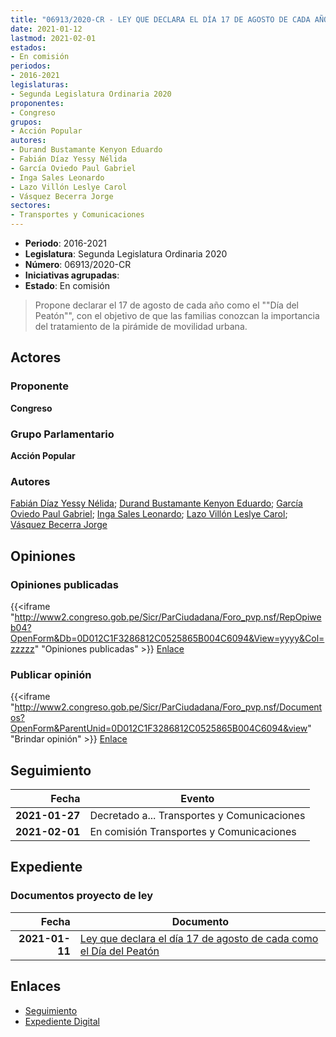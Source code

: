 ```yaml
---
title: "06913/2020-CR - LEY QUE DECLARA EL DÍA 17 DE AGOSTO DE CADA AÑO COMO EL DÍA DEL PEATÓN"
date: 2021-01-12
lastmod: 2021-02-01
estados:
- En comisión
periodos:
- 2016-2021
legislaturas:
- Segunda Legislatura Ordinaria 2020
proponentes:
- Congreso
grupos:
- Acción Popular
autores:
- Durand Bustamante Kenyon Eduardo
- Fabián Díaz Yessy Nélida
- García Oviedo Paul Gabriel
- Inga Sales Leonardo
- Lazo Villón Leslye Carol
- Vásquez Becerra Jorge
sectores:
- Transportes y Comunicaciones
---
```

- **Periodo**: 2016-2021
- **Legislatura**: Segunda Legislatura Ordinaria 2020
- **Número**: 06913/2020-CR
- **Iniciativas agrupadas**: 
- **Estado**: En comisión

> Propone declarar el 17 de agosto de cada año como el ""Día del Peatón"", con el objetivo de que las familias conozcan la importancia del tratamiento de la pirámide de movilidad urbana.


## Actores

### Proponente

**Congreso**

### Grupo Parlamentario

**Acción Popular**

### Autores

[Fabián Díaz Yessy Nélida](mailto:mailto:yfabian@congreso.gob.pe); [Durand Bustamante Kenyon Eduardo](mailto:mailto:kdurand@congreso.gob.pe); [García Oviedo Paul Gabriel](mailto:mailto:pgarcia@congreso.gob.pe); [Inga Sales Leonardo](mailto:mailto:lingas@congreso.gob.pe); [Lazo Villón Leslye Carol](mailto:mailto:llazo@congreso.gob.pe); [Vásquez Becerra Jorge](mailto:mailto:jvasquezb@congreso.gob.pe)

## Opiniones

### Opiniones publicadas

{{<iframe "http://www2.congreso.gob.pe/Sicr/ParCiudadana/Foro_pvp.nsf/RepOpiweb04?OpenForm&Db=0D012C1F3286812C0525865B004C6094&View=yyyy&Col=zzzzz" "Opiniones publicadas" >}}
[Enlace](http://www2.congreso.gob.pe/Sicr/ParCiudadana/Foro_pvp.nsf/RepOpiweb04?OpenForm&Db=0D012C1F3286812C0525865B004C6094&View=yyyy&Col=zzzzz)

### Publicar opinión

{{<iframe "http://www2.congreso.gob.pe/Sicr/ParCiudadana/Foro_pvp.nsf/Documentos?OpenForm&ParentUnid=0D012C1F3286812C0525865B004C6094&view" "Brindar opinión" >}}
[Enlace](http://www2.congreso.gob.pe/Sicr/ParCiudadana/Foro_pvp.nsf/Documentos?OpenForm&ParentUnid=0D012C1F3286812C0525865B004C6094&view)


## Seguimiento

| Fecha | Evento |
|------:|--------|
| **2021-01-27** | Decretado a... Transportes y Comunicaciones |
| **2021-02-01** | En comisión Transportes y Comunicaciones |

## Expediente

### Documentos proyecto de ley

| Fecha | Documento |
|------:|-----------|
| **2021-01-11** | [Ley que declara el día 17 de agosto de cada como el Día del Peatón](https://leyes.congreso.gob.pe/Documentos/2016_2021/Proyectos_de_Ley_y_de_Resoluciones_Legislativas/PL06913-20200111.pdf) |

## Enlaces

- [Seguimiento](http://www2.congreso.gob.pe/Sicr/TraDocEstProc/CLProLey2016.nsf/f7fff46988ca05b1052578e100829cc7/5f64d22a1f74e1e00525865b0053c543?OpenDocument)
- [Expediente Digital](http://www2.congreso.gob.pe/Sicr/TraDocEstProc/Expvirt_2011.nsf/visbusqptramdoc1621/06913?opendocument)

